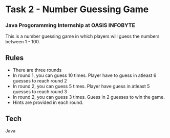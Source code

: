 
# Task 2 - Number Guessing Game
### Java Progoramming Internship at OASIS INFOBYTE  

This is a number guessing game in which players will guess the numbers between 1 - 100.



## Rules

- There are three rounds
- In round 1, you can guess 10 times. Player have to guess in atleast 6 guesses to reach round 2
- In round 2, you can guess 5 times. Player have guess in atleast 5 guesses to reach round 3
- In round 2, you can guess 3 times. Guess in 2 guesses to win the game.
- Hints are provided in each round.





## Tech 

Java

